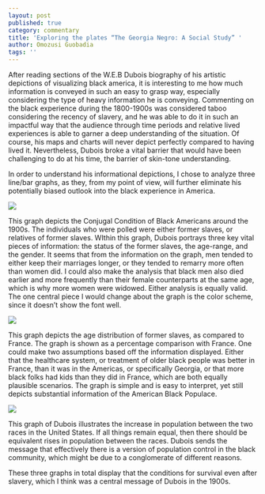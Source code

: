 ```yaml
---
layout: post
published: true
category: commentary
title: 'Exploring the plates “The Georgia Negro: A Social Study” '
author: Omozusi Guobadia
tags: ''
---
```

After reading sections of the W.E.B Dubois biography of his artistic depictions of visualizing black america, it is interesting to me how much information is conveyed in such an easy to grasp way, especially considering the type of heavy information he is conveying. Commenting on the black experience during the 1800-1900s was considered taboo considering the recency of slavery, and he was able to do it in such an impactful way that the audience through time periods and relative lived experiences is able to garner a deep understanding of the situation. Of course, his maps and charts will never depict perfectly compared to having lived it. Nevertheless, Dubois broke a vital barrier that would have been challenging to do at his time, the barrier of skin-tone understanding.

In order to understand his informational depictions, I chose to analyze three line/bar graphs, as they, from my point of view, will further eliminate his potentially biased outlook into the black experience in America. 

![]({{site.baseurl}}/https://tile.loc.gov/storage-services/service/pnp/ppmsca/33900/33915v.jpg)

This graph depicts the Conjugal Condition of Black Americans around the 1900s. The individuals who were polled were either former slaves, or relatives of former slaves. WIthin this graph, Dubois portrays three key vital pieces of information: the status of the former slaves, the age-range, and the gender. It seems that from the information on the graph, men tended to either keep their marriages longer, or they tended to remarry more often than women did. I could also make the analysis that black men also died earlier and more frequently than their female counterparts at the same age, which is why more women were widowed. Either analysis is equally valid. The one central piece I would change about the graph is the color scheme, since it doesn’t show the font well.

![]({{site.baseurl}}/https://tile.loc.gov/storage-services/service/pnp/ppmsca/33800/33871v.jpg)

This graph depicts the age distribution of former slaves, as compared to France. The graph is shown as a percentage comparison with France. One could make two assumptions based off the information displayed. Either that the healthcare system, or treatment of older black people was better in France, than it was in the Americas, or specifically Georgia, or that more black folks had kids than they did in France, which are both equally plausible scenarios. The graph is simple and is easy to interpret, yet still depicts substantial information of the American Black Populace. 

![]({{site.baseurl}}/https://tile.loc.gov/storage-services/service/pnp/ppmsca/33900/33902v.jpg)

This graph of Dubois illustrates the increase in population between the two races in the United States. If all things remain equal, then there should be equivalent rises in population between the races. Dubois sends the message that effectively there is a version of population control in the black community, which might be due to a conglomerate of different reasons. 

These three graphs in total display that the conditions for survival even after slavery, which I think was a central message of Dubois in the 1900s. 
